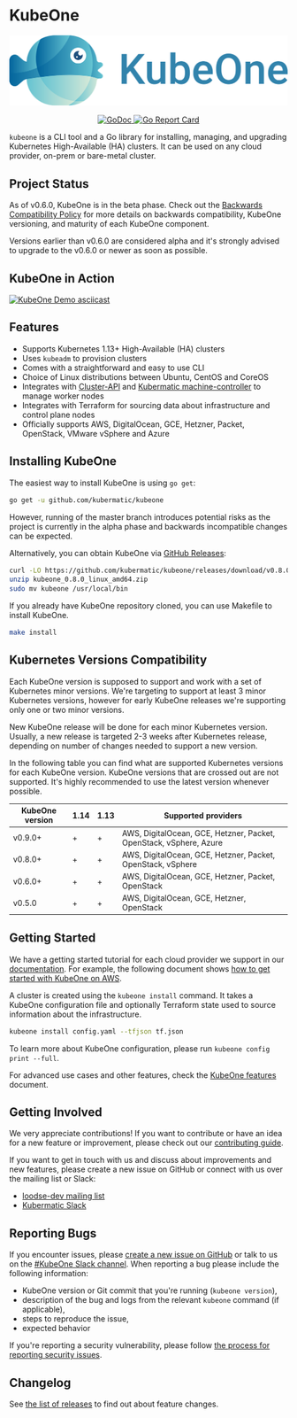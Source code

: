 # KubeOne

<p align="center"><img src="docs/img/kubeone-logo-text.png" width="700px" /></p>
<p align="center">
  <a href="https://godoc.org/github.com/kubermatic/kubeone">
    <img src="https://godoc.org/github.com/kubermatic/kubeone?status.svg" alt="GoDoc" />
  </a>
  <a href="https://goreportcard.com/report/github.com/kubermatic/kubeone">
    <img src="https://goreportcard.com/badge/github.com/kubermatic/kubeone" alt="Go Report Card" />
  </a>
</p>

`kubeone` is a CLI tool and a Go library for installing, managing, and upgrading
Kubernetes High-Available (HA) clusters. It can be used on any cloud provider,
on-prem or bare-metal cluster.

## Project Status

As of v0.6.0, KubeOne is in the beta phase. Check out the 
[Backwards Compatibility Policy][6] for more details on
backwards compatibility, KubeOne versioning, and maturity of each KubeOne
component.

Versions earlier than v0.6.0 are considered alpha and it's strongly advised to
upgrade to the v0.6.0 or newer as soon as possible.

## KubeOne in Action

[![KubeOne Demo asciicast](https://asciinema.org/a/244104.svg)](https://asciinema.org/a/244104)

## Features

* Supports Kubernetes 1.13+ High-Available (HA) clusters
* Uses `kubeadm` to provision clusters
* Comes with a straightforward and easy to use CLI
* Choice of Linux distributions between Ubuntu, CentOS and CoreOS
* Integrates with [Cluster-API][7] and [Kubermatic machine-controller][8] to
  manage worker nodes
* Integrates with Terraform for sourcing data about infrastructure and control
  plane nodes
* Officially supports AWS, DigitalOcean, GCE, Hetzner, Packet, OpenStack, VMware
  vSphere and Azure

## Installing KubeOne

The easiest way to install KubeOne is using `go get`:
```bash
go get -u github.com/kubermatic/kubeone
```
However, running of the master branch introduces potential risks as the project
is currently in the alpha phase and backwards incompatible changes can be
expected.

Alternatively, you can obtain KubeOne via [GitHub Releases][9]:

```bash
curl -LO https://github.com/kubermatic/kubeone/releases/download/v0.8.0/kubeone_0.8.0_linux_amd64.zip
unzip kubeone_0.8.0_linux_amd64.zip
sudo mv kubeone /usr/local/bin
```

If you already have KubeOne repository cloned, you can use Makefile to install
KubeOne.

```bash
make install
```

## Kubernetes Versions Compatibility

Each KubeOne version is supposed to support and work with a set of Kubernetes
minor versions. We're targeting to support at least 3 minor Kubernetes versions,
however for early KubeOne releases we're supporting only one or two minor
versions.

New KubeOne release will be done for each minor Kubernetes version. Usually, a
new release is targeted 2-3 weeks after Kubernetes release, depending on number
of changes needed to support a new version.

In the following table you can find what are supported Kubernetes versions for
each KubeOne version. KubeOne versions that are crossed out are not supported.
It's highly recommended to use the latest version whenever possible.

| KubeOne version | 1.14 | 1.13 | Supported providers                                                |
|-----------------|------|------|--------------------------------------------------------------------|
| v0.9.0+         | +    | +    | AWS, DigitalOcean, GCE, Hetzner, Packet, OpenStack, vSphere, Azure |
| v0.8.0+         | +    | +    | AWS, DigitalOcean, GCE, Hetzner, Packet, OpenStack, vSphere        |
| v0.6.0+         | +    | +    | AWS, DigitalOcean, GCE, Hetzner, Packet, OpenStack                 |
| v0.5.0          | +    | +    | AWS, DigitalOcean, GCE, Hetzner, OpenStack                         |

## Getting Started

We have a getting started tutorial for each cloud provider we support in our
[documentation][10]. For example, the following document shows
[how to get started with KubeOne on AWS][11].

A cluster is created using the `kubeone install` command. It takes a KubeOne
configuration file and optionally Terraform state used to source information
about the infrastructure.

```bash
kubeone install config.yaml --tfjson tf.json
```

To learn more about KubeOne configuration, please run `kubeone config print --full`.

For advanced use cases and other features, check the [KubeOne features][13]
document.

## Getting Involved

We very appreciate contributions! If you want to contribute or have an idea for
a new feature or improvement, please check out our [contributing guide][2].

If you want to get in touch with us and discuss about improvements and new
features, please create a new issue on GitHub or connect with us over the
mailing list or Slack:

* [loodse-dev mailing list][14]
* [Kubermatic Slack][15]

## Reporting Bugs

If you encounter issues, please [create a new issue on GitHub][1] or talk to us
on the [#KubeOne Slack channel][5]. When reporting a bug please include the
following information:

* KubeOne version or Git commit that you're running (`kubeone version`),
* description of the bug and logs from the relevant `kubeone` command (if
  applicable),
* steps to reproduce the issue,
* expected behavior

If you're reporting a security vulnerability, please follow
[the process for reporting security issues][16].

## Changelog

See [the list of releases][3] to find out about feature changes.

[1]: https://github.com/kubermatic/KubeOne/issues
[2]: https://github.com/kubermatic/KubeOne/blob/master/CONTRIBUTING.md
[3]: https://github.com/kubermatic/KubeOne/releases
[4]: https://github.com/kubermatic/KubeOne/blob/master/CODE_OF_CONDUCT.md
[5]: https://kubermatic.slack.com/messages/KubeOne
[6]: ./docs/backwards_compatibility_policy.md
[7]: https://github.com/kubernetes-sigs/cluster-api
[8]: https://github.com/kubermatic/machine-controller
[9]: https://github.com/kubermatic/kubeone/releases
[10]: ./docs
[11]: ./docs/quickstart-aws.md
[13]: https://github.com/kubermatic/kubeone#features
[14]: https://groups.google.com/forum/#!forum/loodse-dev
[15]: http://slack.kubermatic.io/
[16]: https://github.com/kubermatic/kubeone/blob/master/CONTRIBUTING.md#reporting-a-security-vulnerability
